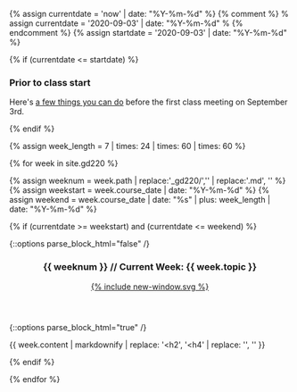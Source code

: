 {% assign currentdate = 'now' | date: "%Y-%m-%d" %}
{% comment %}
%  assign currentdate = '2020-09-03' | date: "%Y-%m-%d" %
{% endcomment %}
{% assign startdate = '2020-09-03' | date: "%Y-%m-%d" %}

{% if (currentdate <= startdate) %}

<section class="schedule-list">

### Prior to class start

Here's [a few things you can do](/gd-220/00/early-start) before the first class meeting on September 3rd.

</section>

{% endif %}


{% assign week_length = 7 | times: 24 | times: 60 | times: 60 %}

{% for week in site.gd220 %}

{% assign weeknum = week.path | replace:'_gd220/','' | replace:'.md', '' %}
{% assign weekstart = week.course_date | date: "%Y-%m-%d" %}
{% assign weekend = week.course_date | date: "%s" | plus: week_length | date: "%Y-%m-%d" %}

{% if (currentdate >= weekstart) and (currentdate <= weekend)  %}

<section class="schedule-list">

{::options parse_block_html="false" /}
<header class="current-header">
  <h3 id="current-week">{{ weeknum }} // Current Week: {{ week.topic }}</h3>
  <a href="{{ week.url }}" class="u-link-reset">
    {% include new-window.svg %}
  </a>
</header>
{::options parse_block_html="true" /}

{{ week.content | markdownify | replace: '<h2', '<h4' | replace: '</h2>', '</h4>' }}

</section>

{% endif %}

{% endfor %}
